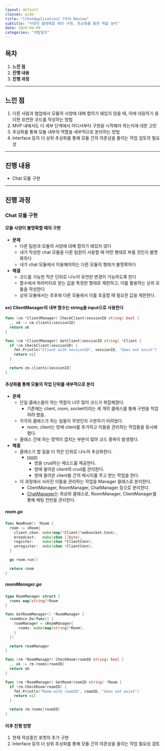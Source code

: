 ```yaml
---
layout: default
classes: wide
title: "[ChatApplication] 7주차 Review"
subtitle: "사양이 불명확할 때의 구현, 추상화를 통한 역할 분리"
date: 2024-04-09
categories: "개발일지"
---
```


## 목차

1. **느낀 점**
2. **진행 내용**
3. **진행 과정**

---

## 느낀 점

1. 다른 사람과 협업에서 모듈의 사양에 대해 합의가 돼있지 않을 때, 이에 대응하기 용이한 유연한 코드를 작성하는 방법
2. MVP 내에서도 더 세부 단계에서 어디서부터 구현을 시작해야 하는지에 대한 고민
3. 추상화를 통해 모듈 내부의 역할을 세부적으로 분리하는 방법
4. Interface 등의 더 상위 추상화를 통해 모듈 간의 의존성을 줄이는 작업 검토의 필요성

---

## 진행 내용

* Chat 모듈 구현

---

## 진행 과정

### Chat 모듈 구현

#### 모듈 사양이 불명확할 때의 구현

* **문제**
  * 다른 팀원과 모듈의 사양에 대해 합의가 돼있지 않다
  * 내가 작성한 chat 모듈을 다른 팀원이 사용할 때 어떤 형태로 부를 것인지 불명확하다
  * 내가 chat 모듈에서 이용해야하는 다른 모듈의 형태가 불명확하다
* **해결**
  * 코드를 가능한 작은 단위로 나누어 유연한 변경이 가능하도록 한다
  * 함수에서 파라미터로 받는 값을 특정한 형태로 제한하고, 이를 활용하는 상위 모듈을 작성한다
  * 상위 모듈에서는 추후에 다른 모듈에서 이를 호출할 때 필요한 값을 제한한다.

#### ex) ClientManager의 내부 함수는 string을 input으로 사용한다

```go
func (cm *ClientManager) CheckClient(sessionID string) bool {
  _, ok := cm.clients[sessionID]
  return ok
}

func (cm *ClientManager) GetClient(sessionID string) *Client {
  if !cm.CheckClient(sessionID) {
    fmt.Println("Client with sessionID", sessionID, "does not exist")
    return nil
  }

  return cm.clients[sessionID]
}
```

#### 추상화를 통해 모듈의 작업 단위를 세부적으로 분리

* **문제**
  * 단일 클래스들이 하는 역할이 너무 많아 코드가 복잡해졌다.
    * 기존에는 client, room, socket이라는 세 개의 클래스를 통해 구현을 작업하려 했음.
  * 각각의 클래스가 하는 일들이 무엇인지 구분하기 어려웠다.
    * room, client는 방에 client를 추가하고 이들을 관리하는 작업들을 동시에 했다.
  * 클래스 간에 하는 영역이 겹치는 부분이 많아 코드 중복이 발생했다.
* **해결**
  * 클래스가 할 일을 더 작은 단위로 나누어 추상화한다.
    * [room](https://github.com/kaestro/ChatApplication/blob/4-chat-%EB%AA%A8%EB%93%88-%EC%9E%91%EC%84%B1/myapp/internal/chat/room.go)
      * 방을 crud하는 메소드를 제공한다.
      * 방에 들어온 client의 crud를 관리한다.
      * 방에 들어온 client들 간의 메시지를 주고 받는 작업을 한다.
  * 이 과정에서 사라진 이들을 관리하는 작업을 Manager 클래스로 분리한다.
    * ClientManager, RoomManager, ChatManager 등으로 분리한다.
    * [ChatManager](https://github.com/kaestro/ChatApplication/blob/4-chat-%EB%AA%A8%EB%93%88-%EC%9E%91%EC%84%B1/myapp/internal/chat/chatManager.go)는 최상위 클래스로, RoomManager, ClientManager를 통해 채팅 전반을 관리한다.

##### room.go

```go
func NewRoom() *Room {
  room := &Room{
    client_chan: make(map[*Client]*websocket.Conn),
    broadcast:   make(chan []byte),
    register:    make(chan *ClientConn),
    unregister:  make(chan *ClientConn),
  }

  go room.run()

  return room
}
```

##### roomManager.go

```go
type RoomManager struct {
  rooms map[string]*Room
}

func GetRoomManager() *RoomManager {
  roomOnce.Do(func() {
    roomManager = &RoomManager{
      rooms: make(map[string]*Room),
    }
  })

  return roomManager
}

func (rm *RoomManager) CheckRoom(roomID string) bool {
  _, ok := rm.rooms[roomID]
  return ok
}

func (rm *RoomManager) GetRoom(roomID string) *Room {
  if !rm.CheckRoom(roomID) {
    fmt.Println("Room with roomID", roomID, "does not exist")
    return nil
  }

  return rm.rooms[roomID]
}
```

#### 이후 진행 방향

1. 현재 작성중인 포멧의 추가 구현
2. Interface 등의 더 상위 추상화를 통해 모듈 간의 의존성을 줄이는 작업 필요성 검토
